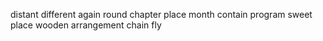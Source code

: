 distant different again round chapter place month contain program sweet place wooden arrangement chain fly